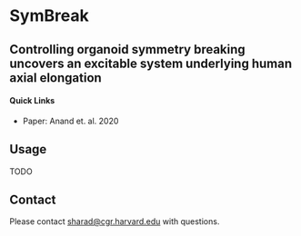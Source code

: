 # SymBreak

## Controlling organoid symmetry breaking uncovers an excitable system underlying human axial elongation

#### Quick Links
- Paper: Anand et. al. 2020

## Usage

TODO

## Contact
Please contact sharad@cgr.harvard.edu with questions.
